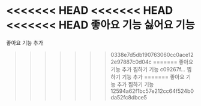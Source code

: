 <<<<<<< HEAD
<<<<<<< HEAD
<<<<<<< HEAD
좋아요 기능
싫어요 기능
=======
좋아요 기능 추가
>>>>>>> 0338e7d5db190763060cc0ace122e97887c0d04c
=======
좋아요 기능 추가
찜하기 기능
>>>>>>> c09267f... 찜하기 기능 추가
=======
좋아요 기능 추가
찜하기 기능
>>>>>>> 12594a62f1bc57e212cc64f524b0da52fc8dbce5
